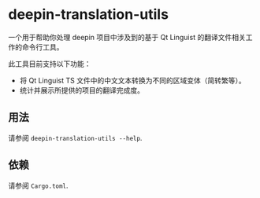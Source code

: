 # deepin-translation-utils

一个用于帮助你处理 deepin 项目中涉及到的基于 Qt Linguist 的翻译文件相关工作的命令行工具。

此工具目前支持以下功能：

- 将 Qt Linguist TS 文件中的中文文本转换为不同的区域变体（简转繁等）。
- 统计并展示所提供的项目的翻译完成度。

## 用法

请参阅 `deepin-translation-utils --help`.

## 依赖

请参阅 `Cargo.toml`.

